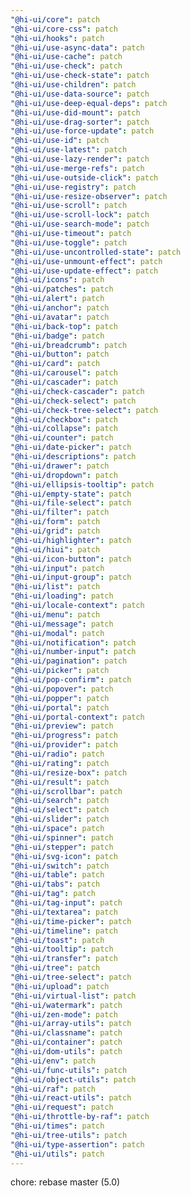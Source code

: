 ```yaml
---
"@hi-ui/core": patch
"@hi-ui/core-css": patch
"@hi-ui/hooks": patch
"@hi-ui/use-async-data": patch
"@hi-ui/use-cache": patch
"@hi-ui/use-check": patch
"@hi-ui/use-check-state": patch
"@hi-ui/use-children": patch
"@hi-ui/use-data-source": patch
"@hi-ui/use-deep-equal-deps": patch
"@hi-ui/use-did-mount": patch
"@hi-ui/use-drag-sorter": patch
"@hi-ui/use-force-update": patch
"@hi-ui/use-id": patch
"@hi-ui/use-latest": patch
"@hi-ui/use-lazy-render": patch
"@hi-ui/use-merge-refs": patch
"@hi-ui/use-outside-click": patch
"@hi-ui/use-registry": patch
"@hi-ui/use-resize-observer": patch
"@hi-ui/use-scroll": patch
"@hi-ui/use-scroll-lock": patch
"@hi-ui/use-search-mode": patch
"@hi-ui/use-timeout": patch
"@hi-ui/use-toggle": patch
"@hi-ui/use-uncontrolled-state": patch
"@hi-ui/use-unmount-effect": patch
"@hi-ui/use-update-effect": patch
"@hi-ui/icons": patch
"@hi-ui/patches": patch
"@hi-ui/alert": patch
"@hi-ui/anchor": patch
"@hi-ui/avatar": patch
"@hi-ui/back-top": patch
"@hi-ui/badge": patch
"@hi-ui/breadcrumb": patch
"@hi-ui/button": patch
"@hi-ui/card": patch
"@hi-ui/carousel": patch
"@hi-ui/cascader": patch
"@hi-ui/check-cascader": patch
"@hi-ui/check-select": patch
"@hi-ui/check-tree-select": patch
"@hi-ui/checkbox": patch
"@hi-ui/collapse": patch
"@hi-ui/counter": patch
"@hi-ui/date-picker": patch
"@hi-ui/descriptions": patch
"@hi-ui/drawer": patch
"@hi-ui/dropdown": patch
"@hi-ui/ellipsis-tooltip": patch
"@hi-ui/empty-state": patch
"@hi-ui/file-select": patch
"@hi-ui/filter": patch
"@hi-ui/form": patch
"@hi-ui/grid": patch
"@hi-ui/highlighter": patch
"@hi-ui/hiui": patch
"@hi-ui/icon-button": patch
"@hi-ui/input": patch
"@hi-ui/input-group": patch
"@hi-ui/list": patch
"@hi-ui/loading": patch
"@hi-ui/locale-context": patch
"@hi-ui/menu": patch
"@hi-ui/message": patch
"@hi-ui/modal": patch
"@hi-ui/notification": patch
"@hi-ui/number-input": patch
"@hi-ui/pagination": patch
"@hi-ui/picker": patch
"@hi-ui/pop-confirm": patch
"@hi-ui/popover": patch
"@hi-ui/popper": patch
"@hi-ui/portal": patch
"@hi-ui/portal-context": patch
"@hi-ui/preview": patch
"@hi-ui/progress": patch
"@hi-ui/provider": patch
"@hi-ui/radio": patch
"@hi-ui/rating": patch
"@hi-ui/resize-box": patch
"@hi-ui/result": patch
"@hi-ui/scrollbar": patch
"@hi-ui/search": patch
"@hi-ui/select": patch
"@hi-ui/slider": patch
"@hi-ui/space": patch
"@hi-ui/spinner": patch
"@hi-ui/stepper": patch
"@hi-ui/svg-icon": patch
"@hi-ui/switch": patch
"@hi-ui/table": patch
"@hi-ui/tabs": patch
"@hi-ui/tag": patch
"@hi-ui/tag-input": patch
"@hi-ui/textarea": patch
"@hi-ui/time-picker": patch
"@hi-ui/timeline": patch
"@hi-ui/toast": patch
"@hi-ui/tooltip": patch
"@hi-ui/transfer": patch
"@hi-ui/tree": patch
"@hi-ui/tree-select": patch
"@hi-ui/upload": patch
"@hi-ui/virtual-list": patch
"@hi-ui/watermark": patch
"@hi-ui/zen-mode": patch
"@hi-ui/array-utils": patch
"@hi-ui/classname": patch
"@hi-ui/container": patch
"@hi-ui/dom-utils": patch
"@hi-ui/env": patch
"@hi-ui/func-utils": patch
"@hi-ui/object-utils": patch
"@hi-ui/raf": patch
"@hi-ui/react-utils": patch
"@hi-ui/request": patch
"@hi-ui/throttle-by-raf": patch
"@hi-ui/times": patch
"@hi-ui/tree-utils": patch
"@hi-ui/type-assertion": patch
"@hi-ui/utils": patch
---
```


chore: rebase master (5.0)
